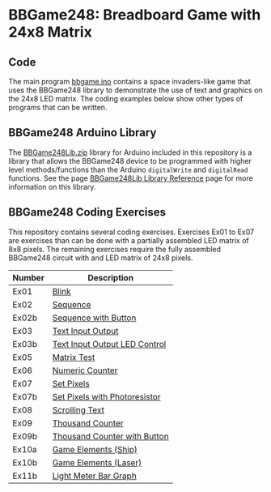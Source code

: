 # BBGame248: Breadboard Game with 24x8 Matrix

## Code

The main program [bbgame.ino](https://github.com/mtejada11/BBGame248/blob/master/bbgame248.ino) contains a space invaders-like game that uses the BBGame248 library to demonstrate the use of text and graphics on the 24x8 LED matrix. The coding examples below show other types of programs that can be written.

## BBGame248 Arduino Library

The [BBGame248Lib.zip](https://github.com/mtejada11/BBGame248/blob/master/Lib/BBGame248Lib.zip?raw=true) library for Arduino included in this repository is a library that allows the BBGame248 device to be programmed with higher level methods/functions than the Arduino `digitalWrite` and `digitalRead` functions. See the page [BBGame248Lib Library Reference](https://github.com/mtejada11/BBGame248/wiki/BBGame248Lib-Library-Reference) page for more information on this library. 

## BBGame248 Coding Exercises

This repository contains several coding exercises. Exercises Ex01 to Ex07 are exercises than can be done with a partially assembled LED matrix of 8x8 pixels. The remaining exercises require the fully assembled BBGame248 circuit with and LED matrix of 24x8 pixels.

| Number | Description |
| --- | --- |
|Ex01  	|[Blink](https://github.com/mtejada11/BBGame248/blob/master/Exercises/Ex01_Blink/Ex01_Blink.ino) |
|Ex02  	|[Sequence](https://github.com/mtejada11/BBGame248/blob/master/Exercises/Ex02_Sequence/Ex02_Sequence.ino) |
|Ex02b 	|[Sequence with Button](https://github.com/mtejada11/BBGame248/blob/master/Exercises/Ex02b_Sequence_with_Button/Ex02b_Sequence_with_Button.ino) |
|Ex03  	|[Text Input Output](https://github.com/mtejada11/BBGame248/blob/master/Exercises/Ex03_Text_Input_Output/Ex03_Text_Input_Output.ino) |
|Ex03b 	|[Text Input Output LED Control](https://github.com/mtejada11/BBGame248/blob/master/Exercises/Ex03b_Text_Input_Output_LED_Control/Ex03b_Text_Input_Output_LED_Control.ino) |
|Ex05  	|[Matrix Test](https://github.com/mtejada11/BBGame248/blob/master/Exercises/Ex05_Matrix_Test/Ex05_Matrix_Test.ino) |
|Ex06  	|[Numeric Counter](https://github.com/mtejada11/BBGame248/blob/master/Exercises/Ex06_Numeric_Counter/Ex06_Numeric_Counter.ino) |
|Ex07  	|[Set Pixels](https://github.com/mtejada11/BBGame248/blob/master/Exercises/Ex07_Set_Pixels/Ex07_Set_Pixels.ino) |
|Ex07b 	|[Set Pixels with Photoresistor](https://github.com/mtejada11/BBGame248/blob/master/Exercises/Ex07b_Set_Pixels_with_Photoresistor/Ex07b_Set_Pixels_with_Photoresistor.ino) |
|Ex08  	|[Scrolling Text](https://github.com/mtejada11/BBGame248/blob/master/Exercises/Ex08_Scrolling_Text/Ex08_Scrolling_Text.ino) |
|Ex09  	|[Thousand Counter](https://github.com/mtejada11/BBGame248/blob/master/Exercises/Ex09_Thousand_Counter/Ex09_Thousand_Counter.ino) |
|Ex09b 	|[Thousand Counter with Button](https://github.com/mtejada11/BBGame248/blob/master/Exercises/Ex09b_Thousand_Counter_with_Button/Ex09b_Thousand_Counter_with_Button.ino) |
|Ex10a 	|[Game Elements (Ship)](https://github.com/mtejada11/BBGame248/blob/master/Exercises/Ex10a_Game_Elements/Ex10a_Game_Elements.ino) |
|Ex10b 	|[Game Elements (Laser)](https://github.com/mtejada11/BBGame248/blob/master/Exercises/Ex10b_Game_Elements/Ex10b_Game_Elements.ino) |
|Ex11b 	|[Light Meter Bar Graph](https://github.com/mtejada11/BBGame248/blob/master/Exercises/Ex11b_Light_Meter_Bar_Graph/Ex11b_Light_Meter_Bar_Graph.ino) |
